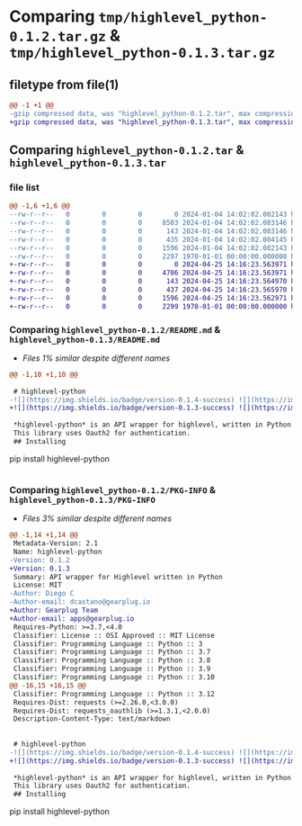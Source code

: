 # Comparing `tmp/highlevel_python-0.1.2.tar.gz` & `tmp/highlevel_python-0.1.3.tar.gz`

## filetype from file(1)

```diff
@@ -1 +1 @@
-gzip compressed data, was "highlevel_python-0.1.2.tar", max compression
+gzip compressed data, was "highlevel_python-0.1.3.tar", max compression
```

## Comparing `highlevel_python-0.1.2.tar` & `highlevel_python-0.1.3.tar`

### file list

```diff
@@ -1,6 +1,6 @@
--rw-r--r--   0        0        0        0 2024-01-04 14:02:02.002143 highlevel_python-0.1.2/highlevel/__init__.py
--rw-r--r--   0        0        0     8503 2024-01-04 14:02:02.003146 highlevel_python-0.1.2/highlevel/client.py
--rw-r--r--   0        0        0      143 2024-01-04 14:02:02.003146 highlevel_python-0.1.2/highlevel/exceptions.py
--rw-r--r--   0        0        0      435 2024-01-04 14:02:02.004145 highlevel_python-0.1.2/pyproject.toml
--rw-r--r--   0        0        0     1596 2024-01-04 14:02:02.002143 highlevel_python-0.1.2/README.md
--rw-r--r--   0        0        0     2297 1970-01-01 00:00:00.000000 highlevel_python-0.1.2/PKG-INFO
+-rw-r--r--   0        0        0        0 2024-04-25 14:16:23.563971 highlevel_python-0.1.3/highlevel/__init__.py
+-rw-r--r--   0        0        0     4706 2024-04-25 14:16:23.563971 highlevel_python-0.1.3/highlevel/client.py
+-rw-r--r--   0        0        0      143 2024-04-25 14:16:23.564970 highlevel_python-0.1.3/highlevel/exceptions.py
+-rw-r--r--   0        0        0      437 2024-04-25 14:16:23.565970 highlevel_python-0.1.3/pyproject.toml
+-rw-r--r--   0        0        0     1596 2024-04-25 14:16:23.562971 highlevel_python-0.1.3/README.md
+-rw-r--r--   0        0        0     2299 1970-01-01 00:00:00.000000 highlevel_python-0.1.3/PKG-INFO
```

### Comparing `highlevel_python-0.1.2/README.md` & `highlevel_python-0.1.3/README.md`

 * *Files 1% similar despite different names*

```diff
@@ -1,10 +1,10 @@
 
 # highlevel-python
-![](https://img.shields.io/badge/version-0.1.4-success) ![](https://img.shields.io/badge/Python-3.8%20|%203.9%20|%203.10%20|%203.11-4B8BBE?logo=python&logoColor=white)  
+![](https://img.shields.io/badge/version-0.1.3-success) ![](https://img.shields.io/badge/Python-3.8%20|%203.9%20|%203.10%20|%203.11-4B8BBE?logo=python&logoColor=white)  
 
 *highlevel-python* is an API wrapper for highlevel, written in Python.  
 This library uses Oauth2 for authentication.
 ## Installing
 ```
 pip install highlevel-python
 ```
```

### Comparing `highlevel_python-0.1.2/PKG-INFO` & `highlevel_python-0.1.3/PKG-INFO`

 * *Files 3% similar despite different names*

```diff
@@ -1,14 +1,14 @@
 Metadata-Version: 2.1
 Name: highlevel-python
-Version: 0.1.2
+Version: 0.1.3
 Summary: API wrapper for Highlevel written in Python
 License: MIT
-Author: Diego C
-Author-email: dcastano@gearplug.io
+Author: Gearplug Team
+Author-email: apps@gearplug.io
 Requires-Python: >=3.7,<4.0
 Classifier: License :: OSI Approved :: MIT License
 Classifier: Programming Language :: Python :: 3
 Classifier: Programming Language :: Python :: 3.7
 Classifier: Programming Language :: Python :: 3.8
 Classifier: Programming Language :: Python :: 3.9
 Classifier: Programming Language :: Python :: 3.10
@@ -16,15 +16,15 @@
 Classifier: Programming Language :: Python :: 3.12
 Requires-Dist: requests (>=2.26.0,<3.0.0)
 Requires-Dist: requests_oauthlib (>=1.3.1,<2.0.0)
 Description-Content-Type: text/markdown
 
 
 # highlevel-python
-![](https://img.shields.io/badge/version-0.1.4-success) ![](https://img.shields.io/badge/Python-3.8%20|%203.9%20|%203.10%20|%203.11-4B8BBE?logo=python&logoColor=white)  
+![](https://img.shields.io/badge/version-0.1.3-success) ![](https://img.shields.io/badge/Python-3.8%20|%203.9%20|%203.10%20|%203.11-4B8BBE?logo=python&logoColor=white)  
 
 *highlevel-python* is an API wrapper for highlevel, written in Python.  
 This library uses Oauth2 for authentication.
 ## Installing
 ```
 pip install highlevel-python
 ```
```

